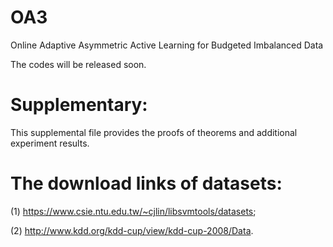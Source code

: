 # OA3
Online Adaptive Asymmetric Active Learning for Budgeted Imbalanced Data 

The codes will be released soon. 

# Supplementary:

This supplemental file provides the proofs of theorems and additional experiment results.

# The download links of datasets: 

(1) https://www.csie.ntu.edu.tw/~cjlin/libsvmtools/datasets; 

(2) http://www.kdd.org/kdd-cup/view/kdd-cup-2008/Data.
